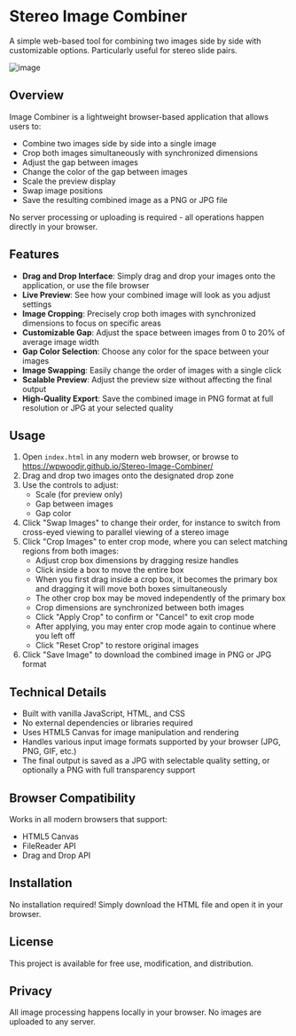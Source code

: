 # Stereo Image Combiner

A simple web-based tool for combining two images side by side with customizable options. Particularly useful for stereo slide pairs.

![image](https://github.com/user-attachments/assets/f5726ce8-f46b-4a50-a4db-27461eb6d69a)

## Overview

Image Combiner is a lightweight browser-based application that allows users to:
- Combine two images side by side into a single image
- Crop both images simultaneously with synchronized dimensions
- Adjust the gap between images
- Change the color of the gap between images
- Scale the preview display
- Swap image positions
- Save the resulting combined image as a PNG or JPG file

No server processing or uploading is required - all operations happen directly in your browser.

## Features

- **Drag and Drop Interface**: Simply drag and drop your images onto the application, or use the file browser
- **Live Preview**: See how your combined image will look as you adjust settings
- **Image Cropping**: Precisely crop both images with synchronized dimensions to focus on specific areas
- **Customizable Gap**: Adjust the space between images from 0 to 20% of average image width
- **Gap Color Selection**: Choose any color for the space between your images
- **Image Swapping**: Easily change the order of images with a single click
- **Scalable Preview**: Adjust the preview size without affecting the final output
- **High-Quality Export**: Save the combined image in PNG format at full resolution or JPG at your selected quality

## Usage

1. Open `index.html` in any modern web browser, or browse to https://wpwoodjr.github.io/Stereo-Image-Combiner/
2. Drag and drop two images onto the designated drop zone
3. Use the controls to adjust:
   - Scale (for preview only)
   - Gap between images
   - Gap color
4. Click "Swap Images" to change their order, for instance to switch from cross-eyed viewing to parallel viewing of a stereo image
5. Click "Crop Images" to enter crop mode, where you can select matching regions from both images:
   - Adjust crop box dimensions by dragging resize handles
   - Click inside a box to move the entire box
   - When you first drag inside a crop box, it becomes the primary box and dragging it will move both boxes simultaneously
   - The other crop box may be moved independently of the primary box
   - Crop dimensions are synchronized between both images
   - Click "Apply Crop" to confirm or "Cancel" to exit crop mode
   - After applying, you may enter crop mode again to continue where you left off
   - Click "Reset Crop" to restore original images
6. Click "Save Image" to download the combined image in PNG or JPG format

## Technical Details

- Built with vanilla JavaScript, HTML, and CSS
- No external dependencies or libraries required
- Uses HTML5 Canvas for image manipulation and rendering
- Handles various input image formats supported by your browser (JPG, PNG, GIF, etc.)
- The final output is saved as a JPG with selectable quality setting, or optionally a PNG with full transparency support

## Browser Compatibility

Works in all modern browsers that support:
- HTML5 Canvas
- FileReader API
- Drag and Drop API

## Installation

No installation required! Simply download the HTML file and open it in your browser.

## License

This project is available for free use, modification, and distribution.

## Privacy

All image processing happens locally in your browser. No images are uploaded to any server.